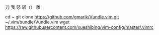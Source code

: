 
刀 我 怒 斩（）  雕

cd ~
git clone https://github.com/gmarik/Vundle.vim.git ~/.vim/bundle/Vundle.vim
wget https://raw.githubusercontent.com/xueshibing/vim-config/master/.vimrc
```
